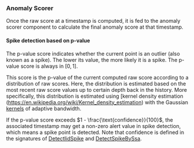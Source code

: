 ### Anomaly Scorer
Once the raw score at a timestamp is computed, it is fed to the anomaly scorer component to calculate the final anomaly score at that timestamp.

#### Spike detection based on p-value
The p-value score indicates whether the current point is an outlier (also known as a spike).
The lower its value, the more likely it is a spike. The p-value score is always in $[0, 1]$.

This score is the p-value of the current computed raw score according to a distribution of raw scores.
Here, the distribution is estimated based on the most recent raw score values up to certain depth back in the history.
More specifically, this distribution is estimated using [kernel density estimation (https://en.wikipedia.org/wiki/Kernel_density_estimation) with the Gaussian [kernels](https://en.wikipedia.org/wiki/Kernel_(statistics)#In_non-parametric_statistics) of adaptive bandwidth.

If the p-value score exceeds $1 - \frac{\text{confidence}}{100}$, the associated timestamp may get a non-zero alert value in spike detection, which means a spike point is detected.
Note that $\text{confidence}$ is defined in the signatures of [DetectIidSpike](xref:Microsoft.ML.TimeSeriesCatalog.DetectIidSpike(Microsoft.ML.TransformsCatalog,System.String,System.String,System.Int32,System.Int32,Microsoft.ML.Transforms.TimeSeries.AnomalySide))
and [DetectSpikeBySsa](xref:Microsoft.ML.TimeSeriesCatalog.DetectSpikeBySsa(Microsoft.ML.TransformsCatalog,System.String,System.String,System.Int32,System.Int32,System.Int32,System.Int32,Microsoft.ML.Transforms.TimeSeries.AnomalySide,Microsoft.ML.Transforms.TimeSeries.ErrorFunction)).